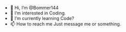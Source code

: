 - 👋 Hi, I’m @Bommer144
- 👀 I’m interested in Coding.
- 🌱 I’m currently learning Code?
- 📫 How to reach me Just message me or something.

<!---
Bommer144/Bommer144 is a ✨ special ✨ repository because its `README.md` (this file) appears on your GitHub profile.
You can click the Preview link to take a look at your changes.
--->

